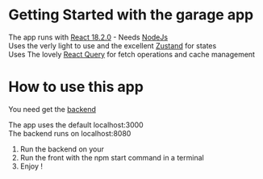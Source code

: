 # Getting Started with the garage app

The app runs with [React 18.2.0](https://react.dev/) - Needs [NodeJs](https://nodejs.org/en)<br>
Uses the verly light to use and the excellent [Zustand](https://github.com/pmndrs/zustand) for states<br>
Uses The lovely [React Query](https://tanstack.com/query/v3/) for fetch operations and cache management<br>

# How to use this app

You need get the [backend](https://github.com/NicolasDuquesne2/garage-backend)

The app uses the default localhost:3000<br>
The backend runs on localhost:8080

1. Run the backend on your 
2. Run the front with the npm start command in a terminal
3. Enjoy !

